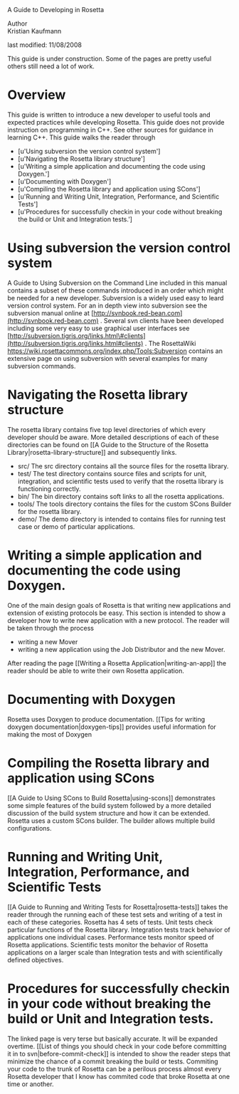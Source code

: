 <!-- --- title: A Guide To Developing In Rosetta -->A Guide to Developing in Rosetta

 Author   
Kristian Kaufmann

last modified: 11/08/2008

This guide is under construction. Some of the pages are pretty useful others still need a lot of work.

Overview
========

This guide is written to introduce a new developer to useful tools and expected practices while developing Rosetta. This guide does not provide instruction on programming in C++. See other sources for guidance in learning C++. This guide walks the reader through

-   [u'Using subversion the version control system']
-   [u'Navigating the Rosetta library structure']
-   [u'Writing a simple application and documenting the code using Doxygen.']
-   [u'Documenting with Doxygen']
-   [u'Compiling the Rosetta library and application using SCons']
-   [u'Running and Writing Unit, Integration, Performance, and Scientific Tests']
-   [u'Procedures for successfully checkin in your code without breaking the build or Unit and Integration tests.']

Using subversion the version control system
===========================================

A Guide to Using Subversion on the Command Line included in this manual contains a subset of these commands introduced in an order which might be needed for a new developer. Subversion is a widely used easy to leard version control system. For an in depth view into subversion see the subversion manual online at [http://svnbook.red-bean.com](http://svnbook.red-bean.com) . Several svn clients have been developed including some very easy to use graphical user interfaces see [http://subversion.tigris.org/links.html\#clients](http://subversion.tigris.org/links.html#clients) . The RosettaWiki https://wiki.rosettacommons.org/index.php/Tools:Subversion contains an extensive page on using subversion with several examples for many subversion commands.

Navigating the Rosetta library structure
========================================

The rosetta library contains five top level directories of which every developer should be aware. More detailed descriptions of each of these directories can be found on [[A Guide to the Structure of the Rosetta Library|rosetta-library-structure]] and subsequently links.

-   src/ The src directory contains all the source files for the rosetta library.
-   test/ The test directory contains source files and scripts for unit, integration, and scientific tests used to verify that the rosetta library is functioning correctly.
-   bin/ The bin directory contains soft links to all the rosetta applications.
-   tools/ The tools directory contains the files for the custom SCons Builder for the rosetta library.
-   demo/ The demo directory is intended to contains files for running test case or demo of particular applications.

Writing a simple application and documenting the code using Doxygen.
====================================================================

One of the main design goals of Rosetta is that writing new applications and extension of existing protocols be easy. This section is intended to show a developer how to write new application with a new protocol. The reader will be taken through the process

-   writing a new Mover
-   writing a new application using the Job Distributor and the new Mover.

After reading the page [[Writing a Rosetta Application|writing-an-app]] the reader should be able to write their own Rosetta application.

Documenting with Doxygen
========================

Rosetta uses Doxygen to produce documentation. [[Tips for writing doxygen documentation|doxygen-tips]] provides useful information for making the most of Doxygen

Compiling the Rosetta library and application using SCons
=========================================================

[[A Guide to Using SCons to Build Rosetta|using-scons]] demonstrates some simple features of the build system followed by a more detailed discussion of the build system structure and how it can be extended. Rosetta uses a custom SCons builder. The builder allows multiple build configurations.

Running and Writing Unit, Integration, Performance, and Scientific Tests
========================================================================

[[A Guide to Running and Writing Tests for Rosetta|rosetta-tests]] takes the reader through the running each of these test sets and writing of a test in each of these categories. Rosetta has 4 sets of tests. Unit tests check particular functions of the Rosetta library. Integration tests track behavior of applications one individual cases. Performance tests monitor speed of Rosetta applications. Scientific tests monitor the behavior of Rosetta applications on a larger scale than Integration tests and with scientifically defined objectives.

Procedures for successfully checkin in your code without breaking the build or Unit and Integration tests.
==========================================================================================================

The linked page is very terse but basically accurate. It will be expanded overtime. [[List of things you should check in your code before committing it in to svn|before-commit-check]] is intended to show the reader steps that minimize the chance of a commit breaking the build or tests. Commiting your code to the trunk of Rosetta can be a perilous process almost every Rosetta developer that I know has commited code that broke Rosetta at one time or another.
